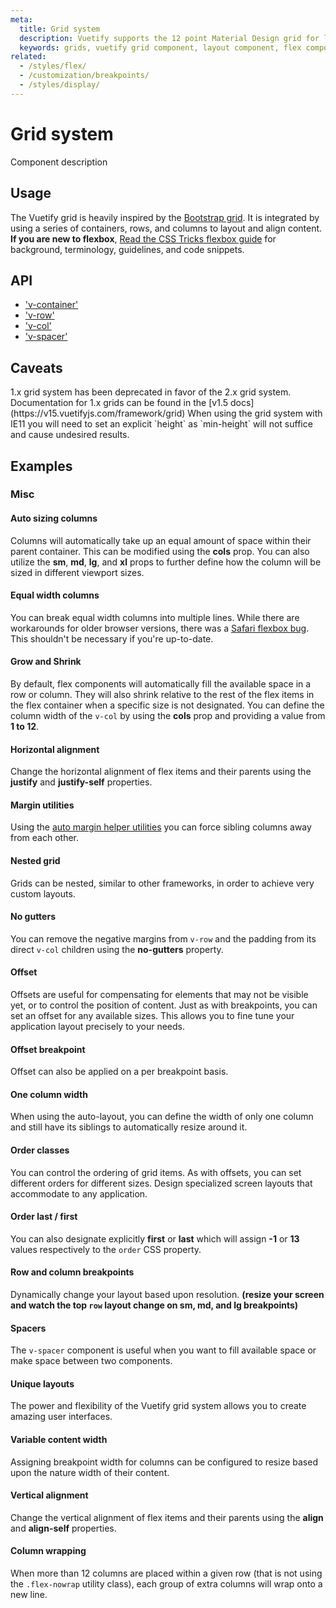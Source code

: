 ```yaml
---
meta:
  title: Grid system
  description: Vuetify supports the 12 point Material Design grid for laying out and controlling breakpoints for your application.
  keywords: grids, vuetify grid component, layout component, flex component
related:
  - /styles/flex/
  - /customization/breakpoints/
  - /styles/display/
---
```


# Grid system

Component description

<promoted-ad slug="vuemastery-grids" />

## Usage

The Vuetify grid is heavily inspired by the [Bootstrap grid](https://getbootstrap.com/docs/4.0/layout/grid/). It is integrated by using a series of containers, rows, and columns to layout and align content. **If you are new to flexbox**, [Read the CSS Tricks flexbox guide](https://css-tricks.com/snippets/css/a-guide-to-flexbox/#flexbox-background) for background, terminology, guidelines, and code snippets.

<example file="v-grid/usage" />

## API

- ['v-container'](../../api/'v-container')
- ['v-row'](../../api/'v-row')
- ['v-col'](../../api/'v-col')
- ['v-spacer'](../../api/'v-spacer')

## Caveats

<alert type="info">
  1.x grid system has been deprecated in favor of the 2.x grid system. Documentation for 1.x grids can be found in the [v1.5 docs](https://v15.vuetifyjs.com/framework/grid)
</alert>

<alert type="info">
  When using the grid system with IE11 you will need to set an explicit `height` as `min-height` will not suffice and cause undesired results.
</alert>

## Examples

### Misc

#### Auto sizing columns

Columns will automatically take up an equal amount of space within their parent container. This can be modified using the **cols** prop. You can also utilize the **sm**, **md**, **lg**, and **xl** props to further define how the column will be sized in different viewport sizes.

<example file="v-grid/misc-auto" />

#### Equal width columns

You can break equal width columns into multiple lines. While there are workarounds for older browser versions, there was a [Safari flexbox bug](https://github.com/philipwalton/flexbugs#11-min-and-max-size-declarations-are-ignored-when-wrapping-flex-items). This shouldn't be necessary if you're up-to-date.

<example file="v-grid/misc-equal" />

#### Grow and Shrink

By default, flex components will automatically fill the available space in a row or column. They will also shrink relative to the rest of the flex items in the flex container when a specific size is not designated. You can define the column width of the `v-col` by using the **cols** prop and providing a value from **1 to 12**.

<example file="v-grid/misc-grow-shrink" />

#### Horizontal alignment

Change the horizontal alignment of flex items and their parents using the **justify** and **justify-self** properties.

<example file="v-grid/misc-horizontal-alignment" />

#### Margin utilities

Using the [auto margin helper utilities](/styles/flex#auto-margins) you can force sibling columns away from each other.

<example file="v-grid/misc-margin" />

#### Nested grid

Grids can be nested, similar to other frameworks, in order to achieve very custom layouts.

<example file="v-grid/misc-nested-grid" />

#### No gutters

You can remove the negative margins from `v-row` and the padding from its direct `v-col` children using the **no-gutters** property.

<example file="v-grid/misc-no-gutters" />

#### Offset

Offsets are useful for compensating for elements that may not be visible yet, or to control the position of content. Just as with breakpoints, you can set an offset for any available sizes. This allows you to fine tune your application layout precisely to your needs.

<example file="v-grid/misc-offset" />

#### Offset breakpoint

Offset can also be applied on a per breakpoint basis.

<example file="v-grid/misc-offset-breakpoint" />

#### One column width

When using the auto-layout, you can define the width of only one column and still have its siblings to automatically resize around it.

<example file="v-grid/misc-one-column-width" />

#### Order classes

You can control the ordering of grid items. As with offsets, you can set different orders for different sizes. Design specialized screen layouts that accommodate to any application.

<example file="v-grid/misc-order" />

#### Order last / first

You can also designate explicitly **first** or **last** which will assign **-1** or **13** values respectively to the `order` CSS property.

<example file="v-grid/misc-order-first-last" />

#### Row and column breakpoints

Dynamically change your layout based upon resolution. **(resize your screen and watch the top `row` layout change on sm, md, and lg breakpoints)**

<example file="v-grid/misc-row-column-breakpoint" />

#### Spacers

The `v-spacer` component is useful when you want to fill available space or make space between two components.

<example file="v-grid/misc-spacer" />

#### Unique layouts

The power and flexibility of the Vuetify grid system allows you to create amazing user interfaces.

<example file="v-grid/misc-unique-layouts" />

#### Variable content width

Assigning breakpoint width for columns can be configured to resize based upon the nature width of their content.

<example file="v-grid/misc-variable-content" />

#### Vertical alignment

Change the vertical alignment of flex items and their parents using the **align** and **align-self** properties.

<example file="v-grid/misc-vertical-alignment" />

#### Column wrapping

When more than 12 columns are placed within a given row (that is not using the `.flex-nowrap` utility class), each group of extra columns will wrap onto a new line.

<example file="v-grid/misc-wrapping" />

<backmatter />
